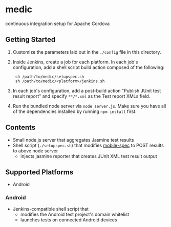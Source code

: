 # medic

continuous integration setup for Apache Cordova

## Getting Started

1. Customize the parameters laid out in the `./config` file in this
   directory.
2. Inside Jenkins, create a job for each platform. In each job's
   configuration, add a shell script build action composed of the
   following:
        
        sh /path/to/medic/setupspec.sh
        sh /path/to/medic/<platform>/jenkins.sh

3. In each job's configuration, add a post-build action "Publish
   JUnit test result report" and specify `**/*.xml` as the Test report
   XMLs field.
4. Run the bundled node server via `node server.js`. Make sure you have
   all of the dependencies installed by running `npm install` first.

## Contents

- Small node.js server that aggregates Jasmine test results
- Shell script (`./setupspec.sh`) that modifies [mobile-spec](http://github.com/apache/incubator-cordova-mobile-spec) to POST results to above node server
   - injects jasmine reporter that creates JUnit XML test result output

## Supported Platforms

- Android

### Android

- Jenkins-compatible shell script that
  - modifies the Android test project's domain whitelist
  - launches tests on connected Android devices
